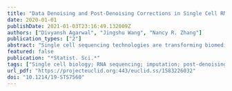 ```yaml
---
title: "Data Denoising and Post-Denoising Corrections in Single Cell RNA Sequencing"
date: 2020-01-01
publishDate: 2021-01-03T23:16:49.132009Z
authors: ["Divyansh Agarwal", "Jingshu Wang", "Nancy R. Zhang"]
publication_types: ["2"]
abstract: "Single cell sequencing technologies are transforming biomedical research. However, due to the inherent nature of the data, single cell RNA sequencing analysis poses new computational and statistical challenges. We begin with a survey of a selection of topics in this field, with a gentle introduction to the biology and a more detailed exploration of the technical noise. We consider in detail the problem of single cell data denoising, sometimes referred to as \"imputation\" in the relevant literature. We discuss why this is not a typical statistical imputation problem, and review current approaches to this problem. We then explore why the use of denoised values in downstream analyses invites novel statistical insights, and how denoising uncertainty should be accounted for to yield valid statistical inference. The utilization of denoised or imputed matrices in statistical inference is not unique to single cell genomics, and arises in many other fields. We describe the challenges in this type of analysis, discuss some preliminary solutions, and highlight unresolved issues."
featured: false
publication: "*Statist. Sci.*"
tags: ["Single cell biology; RNA sequencing; imputation; post-denoising inference; empirical Bayes; deep learning"]
url_pdf: "https://projecteuclid.org:443/euclid.ss/1583226032"
doi: "10.1214/19-STS7560"
---
```


